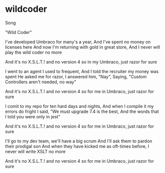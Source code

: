 # wildcoder
Song


"Wild Coder"

I've developed Umbraco for many's a year,
And I've spent no money on licenses here
And now I'm returning with gold in great store,
And I never will play the wild coder no more

And it's no X.S.L.T.!
and no version 4
so in my Umbraco,
just razor for sure

I went to an agent I used to frequent,
And I told the recruiter my money was spent
He asked me for razor, I answered him, "Nay",
Saying, "Custom Controllers aren't needed, no way"

And it's no X.S.L.T.!
and no version 4
so for me in Umbraco,
just razor for sure

I comit to my repo for ten hard days and nights,
And when I compile it my errors do fright
I said, "We must upgrade 7.4 is the best,
And the words that I told you were only in jest"

And it's no X.S.L.T.!
and no version 4
so for me in Umbraco,
just razor for sure

I'll go to my dev team, we'll have a big scrum
And I'll ask them to pardon their prodigal son
And when they have kicked me as oft-times before,
I never will write XSLT no more

And it's no X.S.L.T.!
and no version 4
so for me in Umbraco,
just razor for sure

